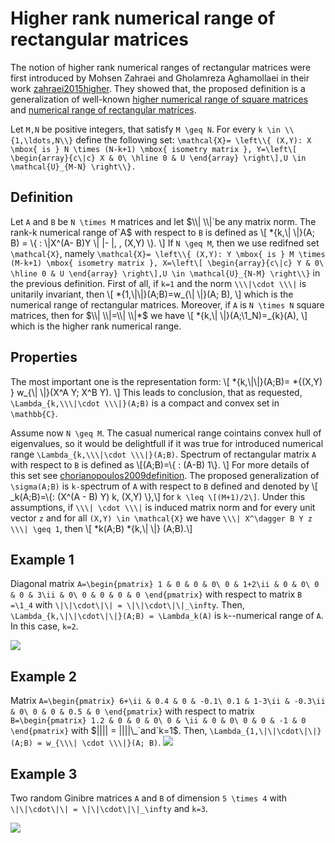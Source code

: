 # Higher rank numerical range of rectangular matrices

The notion of higher rank numerical ranges of rectangular matrices were
first introduced by Mohsen Zahraei and Gholamreza Aghamollaei in their
work [zahraei2015higher](@cite). They showed that, the proposed
definition is a generalization of well-known [higher numerical range of
square
matrices](/numerical-range/generalizations/higher-rank-numerical-range)
and [numerical range of rectangular
matrices](/numerical-range/generalizations/numerical-range-of-a-with-respect-to-b).

Let `M,N` be positive integers, that satisfy `M \geq N`. For every `k
\in \\{1,\ldots,N\\}` define the following set: `\mathcal{X}= \left\\{
(X,Y): X \mbox{ is } N \times (N-k+1) \mbox{ isometry matrix },
Y=\left\[ \begin{array}{c\|c} X & 0\ \hline 0 & U \end{array} \right\],U
\in \mathcal{U}_{M-N} \right\\}.`

## Definition

Let `A` and `B` be `N \times M` matrices and let $\\|  \\|`be any matrix
norm. The rank-k numerical range of`A$ with respect to `B` is defined as
\\\[ *{k,\\| \\|}(A; B) = \\{ : \\|X^(A- B)Y \\| |- |, ,  (X,Y)  \\}.
\\\] If `N \geq M`, then we use redifned set `\mathcal{X}`, namely
`\mathcal{X}= \left\\{ (X,Y): Y \mbox{ is } M \times (M-k+1) \mbox{
isometry matrix }, X=\left\[ \begin{array}{c\|c} Y & 0\ \hline 0 & U
\end{array} \right\],U \in \mathcal{U}_{N-M} \right\\}` in the previous
definition. First of all, if `k=1` and the norm `\\\|\cdot \\\|` is
unitarily invariant, then \\\[ *{1,\\|\\|}(A;B)=w\_{\\| \\|}(A; B), \\\]
which is the numerical range of rectangular matrices. Moreover, if `A`
is `N \times N` square matrices, then for $\\| \\|=\\| \\|*$ we have
\\\[ *{k,\\| \\|}(A;\\1\_N)=\_{k}(A), \\\] which is the higher rank
numerical range.

## Properties

The most important one is the representation form: \\\[
*{k,\\|\\|}(A;B)= *{(X,Y) } w\_{\\| \\|}(X^A Y; X^B Y). \\\] This leads
to conclusion, that as requested, `\Lambda_{k,\\\|\cdot \\\|}(A;B)` is a
compact and convex set in `\mathbb{C}`.

Assume now `N \geq M`. The casual numerical range cointains convex hull
of eigenvalues, so it would be delightfull if it was true for introduced
numerical range `\Lambda_{k,\\\|\cdot \\\|}(A;B)`. Spectrum of
rectangular matrix `A` with respect to `B` is defined as \\\[(A;B)=\\{ :
(A-B)  1\\}. \\\] For more details of this set see
[chorianopoulos2009definition](@cite). The proposed generalization of
`\sigma(A;B)` is `k-`spectrum of `A` with respect to `B` defined and
denoted by \\\[ \_k(A;B)=\\{: (X^(A - B) Y) k, (X,Y)   \\},\\\] for `k
\leq \[(M+1)/2\]`. Under this assumptions, if `\\\| \cdot \\\|` is
induced matrix norm and for every unit vector `z` and for all `(X,Y) \in
\mathcal{X}` we have `\\\| X^\dagger B Y z \\\| \geq 1`, then \\\[
*k(A;B) *{k,\\| \\|} (A;B).\\\]

## Example 1

Diagonal matrix `A=\begin{pmatrix} 1 & 0 & 0 & 0\ 0 & 1+2\ii & 0 & 0\ 0
& 0 & 3\ii & 0\ 0 & 0 & 0 & 0 \end{pmatrix}` with respect to matrix `B
=\1_4` with `\|\|\cdot\|\| = \|\|\cdot\|\|_\infty`. Then,
`\Lambda_{k,\|\|\cdot\|\|}(A;B) = \Lambda_k(A)` is `k`--numerical range
of `A`. In this case, `k=2`.

![](/numerical-range/generalizations/2k_nr_diagonal.png)

## Example 2

Matrix `A=\begin{pmatrix} 6+\ii & 0.4 & 0 & -0.1\ 0.1 & 1-3\ii & -0.3\ii
& 0\ 0 & 0 & 0.5 & 0 \end{pmatrix}` with respect to matrix
`B=\begin{pmatrix} 1.2 & 0 & 0 & 0\ 0 & \ii & 0 & 0\ 0 & 0 & -1 & 0
\end{pmatrix}` with $|||| = ||||\_`and`k=1$. Then,
`\Lambda_{1,\|\|\cdot\|\|}(A;B) = w_{\\\| \cdot \\\|}(A; B)`.
![](/numerical-range/generalizations/1k_nr_rectangular.png)

## Example 3

Two random Ginibre matrices `A` and `B` of dimension `5 \times 4` with
`\|\|\cdot\|\| = \|\|\cdot\|\|_\infty` and `k=3`.

![](/numerical-range/generalizations/3k_nr_random.png)
